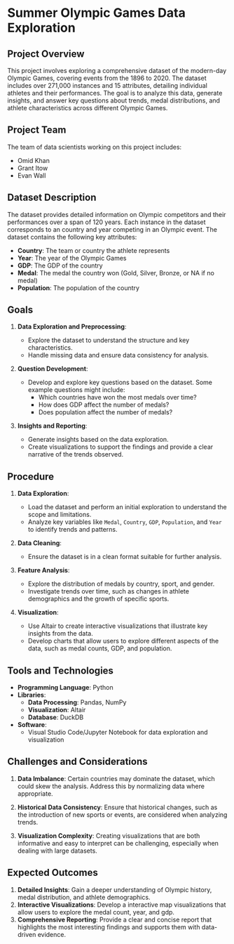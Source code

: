 # Summer Olympic Games Data Exploration

## Project Overview

This project involves exploring a comprehensive dataset of the modern-day Olympic Games, covering events from the 1896 to 2020. The dataset includes over 271,000 instances and 15 attributes, detailing individual athletes and their performances. The goal is to analyze this data, generate insights, and answer key questions about trends, medal distributions, and athlete characteristics across different Olympic Games.

## Project Team

The team of data scientists working on this project includes:
* Omid Khan
* Grant Itow
* Evan Wall

## Dataset Description

The dataset provides detailed information on Olympic competitors and their performances over a span of 120 years. Each instance in the dataset corresponds to an country and year competing in an Olympic event. The dataset contains the following key attributes:

- **Country**: The team or country the athlete represents
- **Year**: The year of the Olympic Games
- **GDP**: The GDP of the country
- **Medal**: The medal the country won (Gold, Silver, Bronze, or NA if no medal)
- **Population**: The population of the country

## Goals

1. **Data Exploration and Preprocessing**: 
   - Explore the dataset to understand the structure and key characteristics.
   - Handle missing data and ensure data consistency for analysis.

2. **Question Development**:
   - Develop and explore key questions based on the dataset. Some example questions might include:
     - Which countries have won the most medals over time?
     - How does GDP affect the number of medals?
     - Does population affect the number of medals?

3. **Insights and Reporting**:
   - Generate insights based on the data exploration.
   - Create visualizations to support the findings and provide a clear narrative of the trends observed.

## Procedure

1. **Data Exploration**:
   - Load the dataset and perform an initial exploration to understand the scope and limitations.
   - Analyze key variables like `Medal`, `Country`, `GDP`, `Population`, and `Year` to identify trends and patterns.

2. **Data Cleaning**:
   - Ensure the dataset is in a clean format suitable for further analysis.

3. **Feature Analysis**:
   - Explore the distribution of medals by country, sport, and gender.
   - Investigate trends over time, such as changes in athlete demographics and the growth of specific sports.

4. **Visualization**:
   - Use Altair to create interactive visualizations that illustrate key insights from the data.
   - Develop charts that allow users to explore different aspects of the data, such as medal counts, GDP, and population.

## Tools and Technologies

- **Programming Language**: Python 
- **Libraries**:
  - **Data Processing**: Pandas, NumPy
  - **Visualization**: Altair
  - **Database**: DuckDB
- **Software**:
  - Visual Studio Code/Jupyter Notebook for data exploration and visualization

## Challenges and Considerations

1. **Data Imbalance**: Certain countries may dominate the dataset, which could skew the analysis. Address this by normalizing data where appropriate.

2. **Historical Data Consistency**: Ensure that historical changes, such as the introduction of new sports or events, are considered when analyzing trends.

3. **Visualization Complexity**: Creating visualizations that are both informative and easy to interpret can be challenging, especially when dealing with large datasets.

## Expected Outcomes

1. **Detailed Insights**: Gain a deeper understanding of Olympic history, medal distribution, and athlete demographics.
2. **Interactive Visualizations**: Develop a interactive map visualizations that allow users to explore the medal count, year, and gdp.
3. **Comprehensive Reporting**: Provide a clear and concise report that highlights the most interesting findings and supports them with data-driven evidence.


